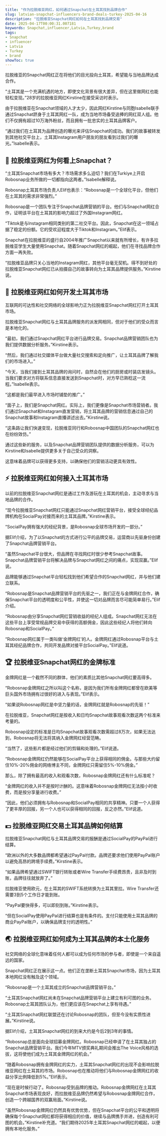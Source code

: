 ```yaml
---
title: "作为拉脱维亚网红，如何通过Snapchat在土耳其找到品牌合作"
slug: latvian-snapchat-influencers-brand-deals-turkey-2025-04-16
description: "拉脱维亚Snapchat网红如何在土耳其找到品牌交易"
date: 2025-04-17T00:00:31.007181
keywords: Snapchat,influencer,Latvia,Turkey,brand
tags:
- Snapchat
- influencer
- Latvia
- Turkey
- brand
showToc: true
---
```


拉脱维亚的Snapchat网红正在将他们的目光投向土耳其，希望能与当地品牌达成合作。

“土耳其是一个充满机遇的地方，即使文化背景有很大差异，但在这里做网红也能轻松变现。”28岁的拉脱维亚网红Kirstine在接受采访时表示。

由于拉脱维亚在Snapchat领域的人才太少，因此网红Kirstine与同胞Isabelle联手通过Snapchat跻身于土耳其网红一队，成为当地市场备受追捧的网红双人组。他们不仅拥有超过10万海外粉丝，而且拥有一批忠实的土耳其品牌客户。

“通过我们在土耳其为品牌创造的曝光来评估Snapchat的成功。我们的故事被转发到其他社交平台上，土耳其Instagram用户朋友的朋友看到过我们的曝光。”Isabelle表示。

## 📱 拉脱维亚网红为何看上Snapchat？

“土耳其Snapchat市场有多大？市场需求多么迫切？我们在Turkiye上开启Robosnap业务所做的一切都指向这两者。”Isabelle解释说。

Robosnap土耳其市场负责人Elif也表示：“Robosnap是一个全球化平台，但他们在土耳其的需求非常强烈。”

Robosnap是一个团队专注于Snapchat品牌营销的平台。他们与Snapchat网红合作，证明该平台在土耳其的影响力超过了外国Instagram网红。

“Tiktok是与Instagram相同类别的第二社交平台。因此，Snapchat在这一领域占据了稳定的份额。它的受欢迎程度大于Tiktok和Instagram。”Elif表示。

Snapchat在拉脱维亚的盛行自2004年推广Snapchat以来就有所增长，有许多拉脱维亚学生大量使用Snapchat。随着Snapchat网红的崛起，他们在寻找品牌合作方面一再失败。



“拉脱维亚品牌只关心当地的Instagram网红，其他平台毫无契机。得不到好处的拉脱维亚Snapchat网红已从拍摄自己的故事转向为土耳其品牌提供服务。”Kirstine说。

## 🎉 拉脱维亚网红如何开发土耳其市场

互联网的可达性和社交网络的全球影响力正为拉脱维亚Snapchat网红打开土耳其市场。

拉脱维亚Snapchat网红与土耳其品牌服务的派发网相同，但对于他们的受众而言是本地化的。

“最初，我们通过Snapchat网红平台进行品牌交易。Snapchat品牌营销团队也为我们提供数据分析服务。”Kirstine表示。

“然后，我们通过社交媒体平台做大量社交搜索和定向推广，让土耳其品牌了解我们的市场进入。”

“今天，当我们接到土耳其品牌的询问时，自然会在他们的厨房或时装店发镜头。当我们要求对方将联系信息直接发送到Snapchat时，对方早已熟稔这一流程。”Isabelle表示。

“这都是我们最早进入市场时铺垫的推广。”

“面子上，我们是Snapchat网红。实际上，我们更像是Snapchat市场营销者。我们通过Snapchat和Instagram直发营销，将土耳其品牌的营销信息通过自己的Snapchat故事和Instagram直播讲述出去。”Kirstine说。

“这条路让我们快速变现，拉脱维亚同行和Robosnap中国团队的Snapchat网红也在纷纷效仿。”

通过这些新的服务，以及Snapchat品牌营销团队提供的数据分析服务，可以为Kirstine和Isabelle提供更多关于自己受众的洞察。

这意味着品牌可以获得更多支持，以确保他们的营销活动更具有效性。

## ⚡️ 拉脱维亚网红如何接入土耳其市场

以前的拉脱维亚Snapchat网红是通过工作及游玩在土耳其的机会，主动寻求与当地品牌的合作。

“现今拉脱维亚Snapchat网红只能通过Snapchat网红营销平台，接受全球经纪品牌机构在SocialPay对接而来的土耳其品牌。”Kirstine表示。

“SocialPay拥有强大的经纪背景，是Robosnap全球市场开发的一部分。”

据Elif介绍，为了以Snapchat的方式进行公平的品牌交易，运营商以先驱身份创建了Snapchat品牌营销平台。

“虽然Snapchat平台很大，但品牌在寻找网红时很少参考Snapchat故事。Snapchat品牌营销平台将解决品牌与Snapchat网红之间的痛点，实现双赢。”Elif说。

品牌能够通过Snapchat平台轻松找到他们希望合作的Snapchat网红，并与他们建立联系。

“Robosnap是Snapchat品牌营销平台的先驱之一，我们正在与金牌网红合作，确保Snapchat平台的透明度和公平性，并使这一切对品牌而言尽可能简单易行。”Elif介绍。

“Robosnap由分享Snapchat网红营销收益的经纪人组成。Snapchat网红无法在这些平台上享受常规品牌交易中获得的高额佣金，因此这些经纪人将他们转向Robosnap和SocialPay。”

“Robosnap网红属于一类叫做‘金牌网红’的人。金牌网红通过Robosnap平台与土耳其经纪品牌合作，共同开发品牌对接平台SocialPay。”Elif说道。

## 🏆 拉脱维亚Snapchat网红的金牌标准

金牌网红是一个截然不同的群体，他们的素质比其他Snapchat网红要高得多。

“Robosnap金牌网红之所以叫这个名称，是因为我们所有金牌网红都曾在欧美等巨头国外市场拥有过很好的进入与表现。”Elif表示。

“如果说Robosnap网红是中坚力量的话，金牌网红就是Robosnap的先驱！”

在拉脱维亚，Snapchat网红是按收入和日均Snapchat故事观看次数这两个标准来考量的。

Robosnap设定的标准是日均Snapchat故事观看次数需超过8万次，如果无法达到，Robosnap将无法将其纳入金牌网红经营范畴。

“当然了，这些影片都是经过他们的剪辑和处理的。”Elif说道。

“Robosnap金牌网红仍然能够在SocialPay平台上获得相同的佣金。与那些大约留住10%-20%佣金的网络博主不同，金牌网红只需留住5%-10%佣金。”

那么，除了拥有最高的收入和观看次数，Robosnap金牌网红还有什么标准呢？

“金牌网红的收入并不是按时计酬的。这意味着Robosnap金牌网红无法按小时收费，而是按分享量进行收费。”

“因此，他们必须拥有与Robosnap和SocialPay相同的共享精神。只要一个人获得了更丰厚的回报，另一个人也可以获得相同的回报，反之亦然。”Elif说道。

## 💵 拉脱维亚网红交易土耳其品牌如何结算

拉脱维亚Snapchat网红与土耳其品牌交易的报酬是通过SocialPay的PayPal进行结算。

“欧洲以外的大多数品牌都希望通过PayPal付款。品牌还要求他们使用PayPal账户以避免高昂的跨境手续费。”Kirstine表示。

“如果品牌希望通过SWIFT银行转账或者Wire Transfer手续费昂贵，且非及时到账，品牌往往就放弃了。”

拉脱维亚使用欧元，在土耳其的SWIFT系统转换为土耳其里拉。Wire Transfer还需要3到5个工作日才能到账。

“PayPal要快得多，可以即刻到账。”Kirstine表示。

“但在SocialPay使用PayPal进行结算也是有条件的。支付只能使用土耳其品牌的商业PayPal账户，以确保品牌支付的透明性。”

## 🌏 拉脱维亚网红如何成为土耳其品牌的本土化服务

社交网络的全球化意味着任何人都可以成为任何市场的参与者，即使是一个来自遥远的国家。

Snapchat网红正在展示这一点。他们正在垄断土耳其Snapchat市场，因为土耳其本地网红没有触及这个领域。

“Robosnap是一个土耳其成立的Snapchat品牌营销平台。”

“土耳其Snapchat网红尚未在Snapchat品牌营销平台上建立有利可图的业务。Robosnap土耳其团队认为，他们更应该在Snapchat上享有待遇。”

“土耳其Snapchat网红联盟还在讨论Robosnap的团队，但至今没有实质性进展。”Kirstine说。

据Elif介绍，土耳其Snapchat网红的到来大约是今后2到3年的事情。

“Robosnap总是面向全球招募金牌网红。Robosnap已经申请了在土耳其独占的Snapchat品牌营销平台。我们今年MTV颁奖典礼期间会推出The Voice风格的选拔，这将使他们成为土耳其金牌网红的机会。”

“随着Robosnap拥有金牌网红的实力，土耳其Snapchat网红的出现不会影响拉脱维亚网红在土耳其的市场。Robosnap也在推动将他们与Robosnap金牌网红的收益分享比例降低到5%。”Elif表示。

“现在是时候行动了。Robosnap受到品牌的推动。Robosnap金牌网红在土耳其Snapchat市场表现良好，而拉脱维亚品牌仍然希望与Robosnap金牌网红合作，创造一个跨越国界的双赢局面。”Kirstine说。

“虽然Robosnap金牌网红仍然具有优势优势，但在Snapchat平台的公平和透明将确保每个Snapchat网红都将获得相应的价值，继续与品牌携手并进，创造有利可图的机会。”Kirstine补充道。“我们期待2025年土耳其Snapchat网红的崛起，以便拥有本地化服务。”